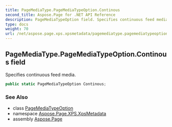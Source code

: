 ```yaml
---
title: PageMediaType.PageMediaTypeOption.Continous
second_title: Aspose.Page for .NET API Reference
description: PageMediaTypeOption field. Specifies continuous feed media
type: docs
weight: 70
url: /net/aspose.page.xps.xpsmetadata/pagemediatype.pagemediatypeoption/continous/
---
```

## PageMediaType.PageMediaTypeOption.Continous field

Specifies continuous feed media.

```csharp
public static PageMediaTypeOption Continous;
```

### See Also

* class [PageMediaTypeOption](../)
* namespace [Aspose.Page.XPS.XpsMetadata](../../pagemediatype.pagemediatypeoption/)
* assembly [Aspose.Page](../../../)


